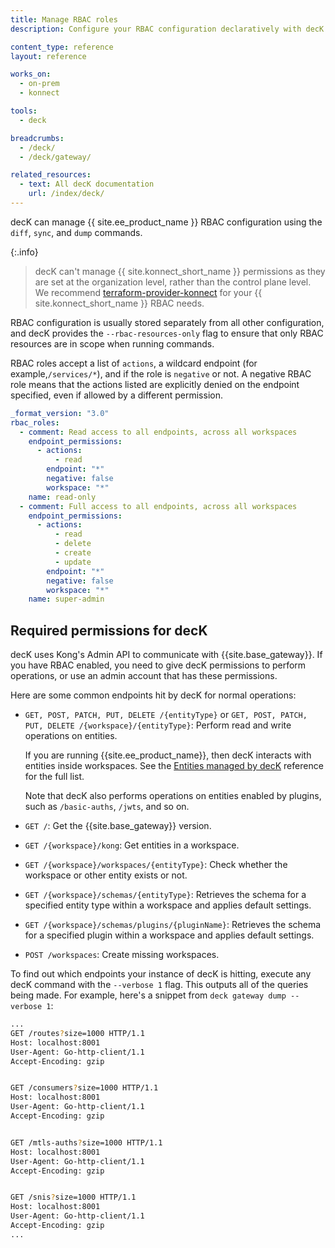 ```yaml
---
title: Manage RBAC roles
description: Configure your RBAC configuration declaratively with decK

content_type: reference
layout: reference

works_on:
  - on-prem
  - konnect

tools:
  - deck

breadcrumbs:
  - /deck/
  - /deck/gateway/

related_resources:
  - text: All decK documentation
    url: /index/deck/
---
```


decK can manage {{ site.ee_product_name }} RBAC configuration using the `diff`, `sync`, and `dump` commands.

{:.info}
> decK can't manage {{ site.konnect_short_name }} permissions as they are set at the organization level, rather than the control plane level. We recommend [terraform-provider-konnect](https://github.com/Kong/terraform-provider-konnect) for your {{ site.konnect_short_name }} RBAC needs.

RBAC configuration is usually stored separately from all other configuration, and decK provides the `--rbac-resources-only` flag to ensure that only RBAC resources are in scope when running commands.

RBAC roles accept a list of `actions`, a wildcard endpoint (for example,`/services/*`), and if the role is `negative` or not. A negative RBAC role means that the actions listed are explicitly denied on the endpoint specified, even if allowed by a different permission.

```yaml
_format_version: "3.0"
rbac_roles:
  - comment: Read access to all endpoints, across all workspaces
    endpoint_permissions:
      - actions:
          - read
        endpoint: "*"
        negative: false
        workspace: "*"
    name: read-only
  - comment: Full access to all endpoints, across all workspaces
    endpoint_permissions:
      - actions:
          - read
          - delete
          - create
          - update
        endpoint: "*"
        negative: false
        workspace: "*"
    name: super-admin
```

## Required permissions for decK

decK uses Kong's Admin API to communicate with {{site.base_gateway}}.
If you have RBAC enabled, you need to give decK permissions to perform operations, or use an admin account that has these permissions.

Here are some common endpoints hit by decK for normal operations:

- `GET, POST, PATCH, PUT, DELETE /{entityType}` or `GET, POST, PATCH, PUT, DELETE /{workspace}/{entityType}`: Perform read and write operations on entities.

  If you are running {{site.ee_product_name}}, then decK interacts with entities inside workspaces.
  See the [Entities managed by decK](/deck/reference/entities/) reference for the full list.

  Note that decK also performs operations on entities enabled by plugins, such as `/basic-auths`, `/jwts`, and so on.

- `GET /`: Get the {{site.base_gateway}} version.
- `GET /{workspace}/kong`: Get entities in a workspace.
- `GET /{workspace}/workspaces/{entityType}`: Check whether the workspace or other entity exists or not.
- `GET /{workspace}/schemas/{entityType}`: Retrieves the schema for a specified entity type within a workspace and applies default settings.
- `GET /{workspace}/schemas/plugins/{pluginName}`: Retrieves the schema for a specified plugin within a workspace and applies default settings.
- `POST /workspaces`: Create missing workspaces.

To find out which endpoints your instance of decK is hitting, execute any decK command with the `--verbose 1` flag. This outputs all of the queries being made. For example, here's a snippet from `deck gateway dump --verbose 1`:

```sh
...
GET /routes?size=1000 HTTP/1.1
Host: localhost:8001
User-Agent: Go-http-client/1.1
Accept-Encoding: gzip


GET /consumers?size=1000 HTTP/1.1
Host: localhost:8001
User-Agent: Go-http-client/1.1
Accept-Encoding: gzip


GET /mtls-auths?size=1000 HTTP/1.1
Host: localhost:8001
User-Agent: Go-http-client/1.1
Accept-Encoding: gzip


GET /snis?size=1000 HTTP/1.1
Host: localhost:8001
User-Agent: Go-http-client/1.1
Accept-Encoding: gzip
...
```
